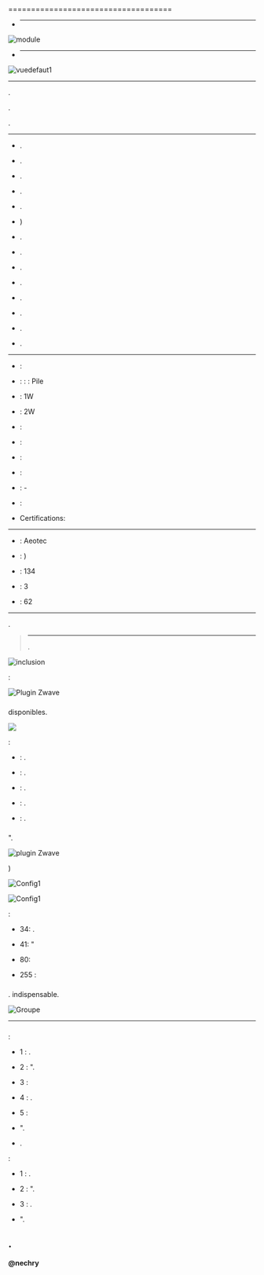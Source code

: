  
====================================



-   ****



![module](images/aeotec.garagedoorcontroller/module.jpg)



-   ****



![vuedefaut1](images/aeotec.garagedoorcontroller/vuedefaut1.jpg)



 
------





. 

. 


.



 
---------



-   .

-   
    .

-   .

-   .

-   .

-   )

-   .

-   .

-   .

-   .

-   .

-   
    .

-   .

-   .



 
---------------------------



-    : 

-    :  :  : Pile
    

-    : 1W

-    : 2W

-    : 

-    : 

-    : 

-    : 

-    : -

-    : 

-   Certifications: 



 
-----------------



-    : Aeotec

-    : )

-    : 134

-    : 3

-    : 62



 
-------------





[](https://doc.jeedom.com/de_DE/plugins/automation%20protocol/openzwave/).



> ****
>
> 
> .



![inclusion](images/aeotec.garagedoorcontroller/inclusion.jpg)



 :



![Plugin Zwave](images/aeotec.garagedoorcontroller/information.jpg)



###  




disponibles.



![](images/aeotec.garagedoorcontroller/commandes.jpg)



 :



-    : .

-    : .

-    : .

-    : .

-    : .



###  





".



![ plugin Zwave](images/plugin/bouton_configuration.jpg)




)



![Config1](images/aeotec.garagedoorcontroller/config1.jpg)

![Config1](images/aeotec.garagedoorcontroller/config2.jpg)



 :



-   34: 
    .

-   41: 
    "

-   80: 

-   255 : 



###  



. 
indispensable.



![Groupe](images/aeotec.garagedoorcontroller/groupe.jpg)



 
------------



###  

:

-   1 : .

-   2 : ".

-   3 : 

-   4 : .

-   5 : 



-   ".

-   .



:

-   1 : .

-   2 : ".

-   3 : .



-   ".



. 
------





**@nechry**
